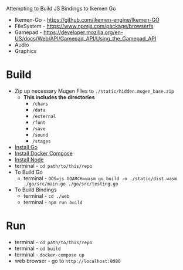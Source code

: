 Attempting to Build JS Bindings to Ikemen Go
- Ikemen-Go - https://github.com/ikemen-engine/Ikemen-GO
- FileSystem - https://www.npmjs.com/package/browserfs
- Gamepad - https://developer.mozilla.org/en-US/docs/Web/API/Gamepad_API/Using_the_Gamepad_API
- Audio
- Graphics

# Build

- Zip up necessary Mugen Files to `./static/hidden.mugen_base.zip`
  - **This includes the directories**
    - `/chars`
    - `/data`
    - `/external`
    - `/font`
    - `/save`
    - `/sound`
    - `/stages`
- [Install Go](https://go.dev/doc/install)
- [Install Docker Compose](https://docs.docker.com/compose/install/)
- [Install Node](https://nodejs.org/en)
- terminal - `cd path/to/this/repo`
- To Build Go
  - terminal - `OOS=js GOARCH=wasm go build -o ./static/dist.wasm ./go/src/main.go ./go/src/testing.go`
- To Build Bindings
  - terminal - `cd ./web`
  - terminal - `npm run build`

# Run
- terminal - `cd path/to/this/repo`
- terminal - `cd build`
- terminal - `docker-compose up`
- web browser - go to `http://localhost:8080`